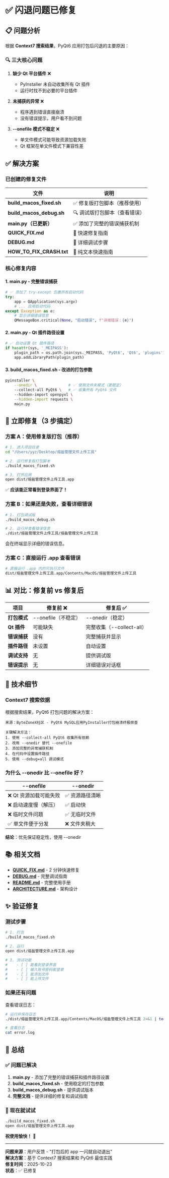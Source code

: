 # ✅ 闪退问题已修复

## 📋 问题分析

根据 **Context7 搜索结果**，PyQt6 应用打包后闪退的主要原因：

### 🔍 三大核心问题

1. **缺少 Qt 平台插件** ❌

   - PyInstaller 未自动收集所有 Qt 插件
   - 运行时找不到必要的平台插件

2. **未捕获的异常** ❌

   - 程序遇到错误直接崩溃
   - 没有错误提示，用户看不到问题

3. **--onefile 模式不稳定** ❌
   - 单文件模式可能导致资源加载失败
   - Qt 框架在单文件模式下兼容性差

## ✅ 解决方案

### 已创建的修复文件

| 文件                     | 说明                          |
| ------------------------ | ----------------------------- |
| **build_macos_fixed.sh** | ✅ 修复版打包脚本（推荐使用） |
| **build_macos_debug.sh** | 🔍 调试版打包脚本（查看错误） |
| **main.py（已更新）**    | ✅ 添加了完整的错误捕获机制   |
| **QUICK_FIX.md**         | 📖 快速修复指南               |
| **DEBUG.md**             | 📖 详细调试步骤               |
| **HOW_TO_FIX_CRASH.txt** | 📄 纯文本快速指南             |

### 核心修复内容

#### 1. main.py - 完整错误捕获

```python
# ✅ 添加了 try-except 包裹所有启动代码
try:
    app = QApplication(sys.argv)
    # ... 应用启动代码
except Exception as e:
    # 显示详细错误信息
    QMessageBox.critical(None, "启动错误", f"详细错误：{e}")
```

#### 2. main.py - Qt 插件路径设置

```python
# ✅ 自动设置 Qt 插件路径
if hasattr(sys, '_MEIPASS'):
    plugin_path = os.path.join(sys._MEIPASS, 'PyQt6', 'Qt6', 'plugins')
    app.addLibraryPath(plugin_path)
```

#### 3. build_macos_fixed.sh - 改进的打包参数

```bash
pyinstaller \
    --onedir \              # ✅ 使用文件夹模式（更稳定）
    --collect-all PyQt6 \   # ✅ 收集所有 PyQt6 文件
    --hidden-import openpyxl \
    --hidden-import requests \
    main.py
```

## 🚀 立即修复（3 步搞定）

### 方案 A：使用修复版打包（推荐）

```bash
# 1. 进入项目目录
cd "/Users/yyz/Desktop/熔盐管理文件上传工具"

# 2. 运行修复版打包脚本
./build_macos_fixed.sh

# 3. 打开应用
open dist/熔盐管理文件上传工具.app
```

✅ **应该能正常看到登录界面了！**

### 方案 B：如果还是失败，查看详细错误

```bash
# 1. 打包调试版
./build_macos_debug.sh

# 2. 运行并查看错误信息
./dist/熔盐管理文件上传工具/熔盐管理文件上传工具
```

会在终端显示详细的错误信息。

### 方案 C：直接运行 .app 查看错误

```bash
# 直接运行 .app 内的可执行文件
dist/熔盐管理文件上传工具.app/Contents/MacOS/熔盐管理文件上传工具
```

## 📊 对比：修复前 vs 修复后

| 项目         | 修复前 ❌           | 修复后 ✅                 |
| ------------ | ------------------- | ------------------------- |
| **打包模式** | --onefile（不稳定） | --onedir（稳定）          |
| **Qt 插件**  | 可能缺失            | 完整收集（--collect-all） |
| **错误捕获** | 没有                | 完整捕获并显示            |
| **插件路径** | 未设置              | 自动设置                  |
| **调试支持** | 无                  | 提供调试版                |
| **错误提示** | 无                  | 详细错误对话框            |

## 🎯 技术细节

### Context7 搜索依据

根据搜索结果，PyQt6 打包问题的解决方案：

```
来源：ByteZoneX社区 - PyQt6 MySQL应用PyInstaller打包崩溃终极排查

关键解决方法：
1. 使用 --collect-all PyQt6 收集所有依赖
2. 改用 --onedir 替代 --onefile
3. 添加完整的异常捕获机制
4. 在代码中设置插件路径
5. 使用 --debug=all 调试模式
```

### 为什么 --onedir 比 --onefile 好？

| --onefile              | --onedir        |
| ---------------------- | --------------- |
| ❌ Qt 资源加载可能失败 | ✅ 资源路径清晰 |
| ❌ 启动速度慢（解压）  | ✅ 启动快       |
| ❌ 临时文件问题        | ✅ 无临时文件   |
| ✅ 单文件便于分发      | ❌ 文件夹稍大   |

**结论**：优先保证稳定性，使用 --onedir

## 📚 相关文档

- **[QUICK_FIX.md](QUICK_FIX.md)** - 2 分钟快速修复
- **[DEBUG.md](DEBUG.md)** - 完整调试指南
- **[README.md](README.md)** - 完整使用手册
- **[ARCHITECTURE.md](ARCHITECTURE.md)** - 架构设计

## ✨ 验证修复

### 测试步骤

```bash
# 1. 打包
./build_macos_fixed.sh

# 2. 运行
open dist/熔盐管理文件上传工具.app

# 3. 测试功能
#    - [ ] 能看到登录界面
#    - [ ] 输入账号密码能登录
#    - [ ] 能添加文件
#    - [ ] 能上传文件
```

### 如果还有问题

查看错误日志：

```bash
# 运行并保存日志
./dist/熔盐管理文件上传工具.app/Contents/MacOS/熔盐管理文件上传工具 2>&1 | tee error.log

# 查看日志
cat error.log
```

## 🎉 总结

### ✅ 问题已解决

1. **main.py** - 添加了完整的错误捕获和插件路径设置
2. **build_macos_fixed.sh** - 使用稳定的打包参数
3. **build_macos_debug.sh** - 提供调试版本
4. **完整文档** - 提供详细的修复和调试指南

### 🚀 现在就试试

```bash
./build_macos_fixed.sh
open dist/熔盐管理文件上传工具.app
```

**祝使用愉快！** 🎉

---

**问题来源**：用户反馈 - "打包后的 app 一闪就自动退出"  
**解决方案**：基于 Context7 搜索结果和 PyQt6 最佳实践  
**修复时间**：2025-10-23  
**状态**：✅ 已修复
